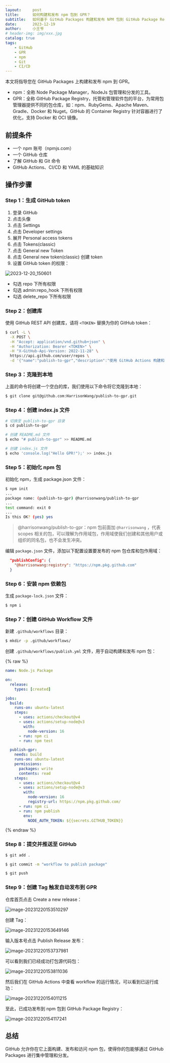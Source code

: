 ```yaml
---
layout:     post
title:      如何构建和发布 npm 包到 GPR？
subtitle:   如何基于 GitHub Packages 构建和发布 NPM 包到 GitHub Package Registry？
date:       2023-12-19
author:     小王爷
# header-img: img/xxx.jpg
catalog: true
tags:
    - GitHub
    - GPR
    - npm
    - Git
    - CI/CD
---
```


本文将指导您在 GitHub Packages 上构建和发布 npm 到 GPR。

- npm：全称 Node Package Manager，NodeJs 包管理和分发的工具。
- GPR：全称 GitHub Package Registry，托管和管理软件包的平台，为常用包管理器提供不同的包仓库，如：npm、RubyGems、Apache Maven、Gradle、Docker 和 Nuget。GitHub 的 Container Registry 针对容器进行了优化，支持 Docker 和 OCI 镜像。

## 前提条件

- 一个 npm 账号（npmjs.com）
- 一个 GitHub 仓库
- 了解 GitHub 和 Git 命令
- GitHub Actions、CI/CD 和 YAML 的基础知识

## 操作步骤

### Step 1：生成 GitHub token

1. 登录 GitHub
2. 点击头像
3. 点击 Settings
4. 点击 Developer settings
5. 展开 Personal access tokens
6. 点击 Tokens(classic)
7. 点击 General new Token
8. 点击 General new token(classic) 创建 token
9. 设置 GitHub token 的权限：

![2023-12-20_150601](../img/2023-12-20_150601.png)

- 勾选 repo 下所有权限
- 勾选 admin:repo_hook 下所有权限
- 勾选 delete_repo 下所有权限

### Step 2：创建库

使用 GitHub REST API 创建库，请将 `<TOKEN>` 替换为你的 GitHub token：

```bash
$ curl -L \
  -X POST \
  -H "Accept: application/vnd.github+json" \
  -H "Authorization: Bearer <TOKEN>" \
  -H "X-GitHub-Api-Version: 2022-11-28" \
  https://api.github.com/user/repos \
  -d '{"name":"publish-to-gpr","description":"使用 GitHub Actions 构建和发布 npm 包到 GitHub Package Registry。","homepage":"https://github.com/harrisonwang/publish-to-gpr"}'
```

### Step 3：克隆到本地

上面的命令将创建一个空白的库，我们使用以下命令将它克隆到本地：

```bash
$ git clone git@github.com:HarrisonWang/publish-to-gpr.git
```

### Step 4：创建 index.js 文件

```bash
# 切换至 publish-to-gpr 目录
$ cd publish-to-gpr

# 创建 README.md 文件
$ echo "# publish-to-gpr" >> README.md

# 创建 index.js 文件
$ echo 'console.log("Hello GPR!");' >> index.js
```

### Step 5：初始化 npm 包

初始化 npm，生成 package.json 文件：

```bash
$ npm init
...
package name: (publish-to-gpr) @harrisonwang/publish-to-gpr
...
test command: exit 0
...
Is this OK? (yes) yes
```

> @harrisonwang/publish-to-gpr：npm 包前面加 `@harrisonwang` ，代表 scopes 相关的包，可以理解为作用域包，作用域使我们创建和其他用户或组织的同名包，也不会发生冲突。

编辑 `package.json` 文件，添加以下配置设置要发布的 npm 包仓库和包作用域：

```json
  "publishConfig": {
    "@harrisonwang:registry": "https://npm.pkg.github.com"
  }
```

### Step 6：安装 npm 依赖包

生成 `package-lock.json` 文件：

```bash
$ npm i
```

### Step 7：创建 GitHub Workflow 文件

新建 `.github/workflows` 目录：

```bash
$ mkdir -p .github/workflows/
```

创建 `.github/workflows/publish.yml` 文件，用于自动构建和发布 npm 包：

{% raw %}

```yaml
name: Node.js Package

on:
  release:
    types: [created]

jobs:
  build:
    runs-on: ubuntu-latest
    steps:
      - uses: actions/checkout@v4
      - uses: actions/setup-node@v3
        with:
          node-version: 16
      - run: npm ci
      - run: npm test

  publish-gpr:
    needs: build
    runs-on: ubuntu-latest
    permissions:
      packages: write
      contents: read
    steps:
      - uses: actions/checkout@v4
      - uses: actions/setup-node@v3
        with:
          node-version: 16
          registry-url: https://npm.pkg.github.com/
      - run: npm ci
      - run: npm publish
        env:
          NODE_AUTH_TOKEN: ${{secrets.GITHUB_TOKEN}}
```

{% endraw %}

### Step 8：提交并推送至 GitHub

```bash
$ git add .

$ git commit -m "workflow to publish package"

$ git push
```

### Step 9：创建 Tag 触发自动发布到 GPR

仓库首页点击 Create a new release：

![image-20231220153510297](../img/image-20231220153510297.png)

创建 Tag：

![image-20231220153649146](../img/image-20231220153649146.png)

输入版本号点击 Publish Release 发布：

![image-20231220153737981](../img/image-20231220153737981.png)

可以看到我们已经成功打包源代码包：

![image-20231220153811036](../img/image-20231220153811036.png)

然后我们在 GitHub Actions 中查看 workflow 的运行情况，可以看到已运行成功：

![image-20231220154011215](../img/image-20231220154011215.png)

至此，已成功发布到 npm 包到 GitHub Package Registry：

![image-20231220154117241](../img/image-20231220154117241.png)

## 总结

GitHub 允许你在它上面构建、发布和访问 npm 包，使得你的包能够通过 GitHub Packages 进行集中管理和分发。
